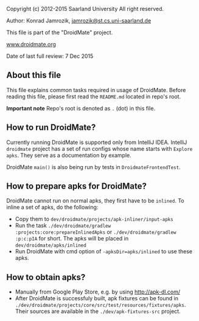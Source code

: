
  Copyright (c) 2012-2015 Saarland University
  All right reserved.

  Author: Konrad Jamrozik, jamrozik@st.cs.uni-saarland.de

  This file is part of the "DroidMate" project.

  www.droidmate.org

   Date of last full review: 7 Dec 2015

## About this file ##

This file explains common tasks required in usage of DroidMate. Before reading this file, please first read the `README.md` located in repo's root.

**Important note** Repo's root is denoted as `.` (dot) in this file.

## How to run DroidMate? ##

Currently running DroidMate is supported only from IntelliJ IDEA. IntelliJ `droidmate` project has a set of run configs whose name starts with `Explore apks`. They serve as a documentation by example.

DroidMate `main()` is also being run by tests in `DroidmateFrontendTest`.

## How to prepare apks for DroidMate? ##

DroidMate cannot run on normal apks, they first have to be `inlined`. To inline a set of apks, do the following:

* Copy them to `dev/droidmate/projects/apk-inliner/input-apks`
* Run the task
`./dev/droidmate/gradlew :projects:core:prepareInlinedApks`
or  `./dev/droidmate/gradlew :p:c:pIA` for short.
The apks will be placed in `dev/droidmate/apks/inlined`
* Run DroidMate with cmd option of `-apksDir=apks/inlined` to use these apks.


## How to obtain apks? ##

* Manually from Google Play Store, e.g. by using http://apk-dl.com/
* After DroidMate is successfuly built, apk fixtures can be found in `./dev/droidmate/projects/core/src/test/resources/fixtures/apks`. Their sources are available in the `./dev/apk-fixtures-src` project.